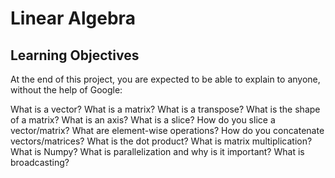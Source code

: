 # Linear Algebra

## Learning Objectives
At the end of this project, you are expected to be able to explain to anyone, without the help of Google:

What is a vector?
What is a matrix?
What is a transpose?
What is the shape of a matrix?
What is an axis?
What is a slice?
How do you slice a vector/matrix?
What are element-wise operations?
How do you concatenate vectors/matrices?
What is the dot product?
What is matrix multiplication?
What is Numpy?
What is parallelization and why is it important?
What is broadcasting?
